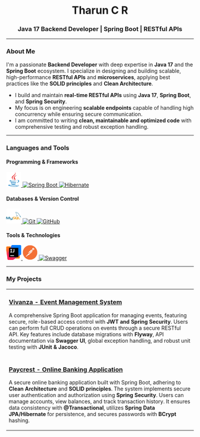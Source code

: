 <h1 align="center">Tharun C R</h1>
<h3 align="center">Java 17 Backend Developer | Spring Boot | RESTful APIs  </h3>

---

### About Me

I'm a passionate **Backend Developer** with deep expertise in **Java 17** and the **Spring Boot** ecosystem. I specialize in designing and building scalable, high-performance **RESTful APIs** and **microservices**, applying best practices like the **SOLID principles** and **Clean Architecture**.

-   I build and maintain **real-time RESTful APIs** using **Java 17**, **Spring Boot**, and **Spring Security**.
-   My focus is on engineering **scalable endpoints** capable of handling high concurrency while ensuring secure communication.
-   I am committed to writing **clean, maintainable and optimized code** with comprehensive testing and robust exception handling.

---

### Languages and Tools

#### Programming & Frameworks
<p align="left">
  <a href="https://www.java.com" target="_blank" rel="noreferrer">
    <img src="https://raw.githubusercontent.com/devicons/devicon/master/icons/java/java-original.svg" alt="Java" width="40" height="40"/>
  </a>
  <a href="https://spring.io/" target="_blank" rel="noreferrer">
    <img src="https://www.vectorlogo.zone/logos/springio/springio-icon.svg" alt="Spring Boot" width="40" height="40"/>
  </a>
  <a href="https://hibernate.org/" target="_blank" rel="noreferrer">
    <img src="https://www.vectorlogo.zone/logos/hibernate/hibernate-icon.svg" alt="Hibernate" width="40" height="40"/>
  </a>
</p>

#### Databases & Version Control
<p align="left">
  <a href="https://www.mysql.com/" target="_blank" rel="noreferrer">
    <img src="https://raw.githubusercontent.com/devicons/devicon/master/icons/mysql/mysql-original-wordmark.svg" alt="MySQL" width="40" height="40"/>
  </a>
  <a href="https://git-scm.com/" target="_blank" rel="noreferrer">
    <img src="https://www.vectorlogo.zone/logos/git-scm/git-scm-icon.svg" alt="Git" width="40" height="40"/>
  </a>
  <a href="https://github.com/" target="_blank" rel="noreferrer">
    <img src="https://cdn.simpleicons.org/github/FFFFFF" alt="GitHub" width="40" height="40"/>
  </a>
</p>

#### Tools & Technologies
<p align="left">
  <a href="https://www.jetbrains.com/idea/" target="_blank" rel="noreferrer">
    <img src="https://raw.githubusercontent.com/devicons/devicon/master/icons/intellij/intellij-original.svg" alt="IntelliJ" width="40" height="40"/>
  </a>
  <a href="https://www.postman.com/" target="_blank" rel="noreferrer">
    <img src="https://raw.githubusercontent.com/devicons/devicon/master/icons/postman/postman-original.svg" alt="Postman" width="40" height="40"/>
  </a>
  <a href="https://swagger.io/" target="_blank" rel="noreferrer">
    <img src="https://cdn.simpleicons.org/swagger/85EA2D" alt="Swagger" width="40" height="40"/>
  </a>
</p>

---

### My Projects

<table>
  <tr>
    <td width="100%">
      <h3 align="left">
        <a href="https://github.com/TharunCR/Vivanza.git">Vivanza - Event Management System</a>
      </h3>
      <p>
        A comprehensive Spring Boot application for managing events, featuring secure, role-based access control with <strong>JWT and Spring Security</strong>. Users can perform full CRUD operations on events through a secure RESTful API. Key features include database migrations with <strong>Flyway</strong>, API documentation via <strong>Swagger UI</strong>, global exception handling, and robust unit testing with <strong>JUnit & Jacoco</strong>.
      </p>
    </td>
  </tr>
  <tr>
    <td width="100%">
      <h3 align="left">
        <a href="https://github.com/TharunCR/Paycrest.git">Paycrest - Online Banking Application</a>
      </h3>
      <p>
        A secure online banking application built with Spring Boot, adhering to <strong>Clean Architecture</strong> and <strong>SOLID principles</strong>. The system implements secure user authentication and authorization using <strong>Spring Security</strong>. Users can manage accounts, view balances, and track transaction history. It ensures data consistency with <strong>@Transactional</strong>, utilizes <strong>Spring Data JPA/Hibernate</strong> for persistence, and secures passwords with <strong>BCrypt</strong> hashing.
      </p>
    </td>
  </tr>
</table>
